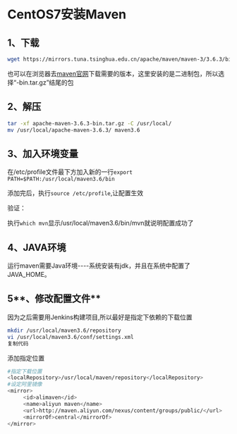 # CentOS7安装Maven

## **1、下载**

```bash
wget https://mirrors.tuna.tsinghua.edu.cn/apache/maven/maven-3/3.6.3/binaries/apache-maven-3.6.3-bin.tar.gz
```

也可以在浏览器去[maven官网](http://maven.apache.org/download.cgi)下载需要的版本，这里安装的是二进制包，所以选择“-bin.tar.gz”结尾的包

## **2、解压**

```bash
tar -xf apache-maven-3.6.3-bin.tar.gz -C /usr/local/
mv /usr/local/apache-maven-3.6.3/ maven3.6

```

## **3、加入环境变量**

在/etc/profile文件最下方加入新的一行`export PATH=$PATH:/usr/local/maven3.6/bin`

添加完后，执行`source /etc/profile`,让配置生效

验证：

执行`which mvn`显示/usr/local/maven3.6/bin/mvn就说明配置成功了

## **4、JAVA环境**

运行maven需要Java环境----系统安装有jdk，并且在系统中配置了JAVA_HOME。

## 5**、修改配置文件**

因为之后需要用Jenkins构建项目,所以最好是指定下依赖的下载位置

```bash
mkdir /usr/local/maven3.6/repository
vi /usr/local/maven3.6/conf/settings.xml
复制代码
```

添加指定位置

```bash
#指定下载位置
<localRepository>/usr/local/maven/repository</localRepository>
#设定阿里镜像
<mirror>
     <id>alimaven</id>
     <name>aliyun maven</name>
     <url>http://maven.aliyun.com/nexus/content/groups/public/</url>
     <mirrorOf>central</mirrorOf>
</mirror> 

```